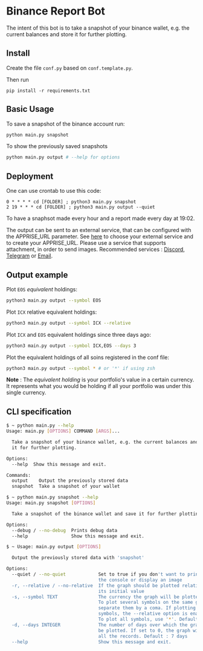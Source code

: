 # Binance Report Bot
The intent of this bot is to take a snapshot of your binance wallet, e.g. the current balances and store it for further plotting.

## Install

Create the file `conf.py` based on `conf.template.py`.

Then run
```
pip install -r requirements.txt
```

## Basic Usage
To save a snapshot of the binance account run:
```bash
python main.py snapshot
```
To show the previously saved snapshots
```bash
python main.py output # --help for options
```

## Deployment
One can use crontab to use this code:
```cron
0 * * * * cd [FOLDER] ; python3 main.py snapshot
2 19 * * * cd [FOLDER] ; python3 main.py output --quiet
```
To have a snaphsot made every hour and a report made every day at 19:02.

The output can be sent to an external service, that can be configured with the APPRISE_URL parameter. See [here](https://github.com/caronc/apprise/wiki) to choose your external service and to create your APPRISE_URL. Please use a service that supports attachment, in order to send images. Recommended services : [Discord](https://github.com/caronc/apprise/wiki/Notify_discord), [Telegram](https://github.com/caronc/apprise/wiki/Notify_telegram) or [Email](https://github.com/caronc/apprise/wiki/Notify_email).

## Output example
Plot `EOS` *equivalent* holdings:
```bash
python3 main.py output --symbol EOS
```

Plot `ICX` relative equivalent holdings:
```bash
python3 main.py output --symbol ICX --relative
```

Plot `ICX` and `EOS` equivalent holdings since three days ago:
```bash
python3 main.py output --symbol ICX,EOS --days 3
```

Plot the equivalent holdings of all soins registered in the conf file:
```bash
python3 main.py output --symbol * # or '*' if using zsh
```

**Note** : The *equivalent holding* is your portfolio's value in a certain currency. It represents what you would be holding if all your portfolio was under this single currency.

## CLI specification
```bash
$ ~ python main.py --help
Usage: main.py [OPTIONS] COMMAND [ARGS]...

  Take a snapshot of your binance wallet, e.g. the current balances and store
  it for further plotting.

Options:
  --help  Show this message and exit.

Commands:
  output    Output the previously stored data
  snapshot  Take a snapshot of your wallet
```

```bash
$ ~ python main.py snapshot --help
Usage: main.py snapshot [OPTIONS]

  Take a snapshot of the binance wallet and save it for further plotting

Options:
  --debug / --no-debug  Prints debug data
  --help                Show this message and exit.
```

```bash
$ ~ Usage: main.py output [OPTIONS]

  Output the previously stored data with 'snapshot'

Options:
  --quiet / --no-quiet            Set to true if you don't want to print in
                                  the console or display an image
  -r, --relative / --no-relative  If the graph should be plotted relative to
                                  its initial value
  -s, --symbol TEXT               The currency the graph will be plotted on.
                                  To plot several symbols on the same graph,
                                  separate them by a coma. If plotting several
                                  symbols, the --relative option is enabled.
                                  To plot all symbols, use '*'. Default : FIAT
  -d, --days INTEGER              The number of days over which the graph will
                                  be plotted. If set to 0, the graph will plot
                                  all the records. Default : 7 days
  --help                          Show this message and exit.
```
